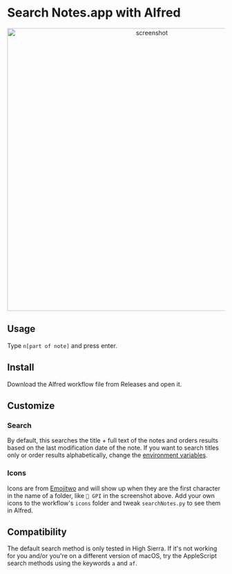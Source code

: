 # Search Notes.app with Alfred

<p align="center">
  <img src="https://user-images.githubusercontent.com/2719004/44121158-3b7447e6-a01f-11e8-85ef-edd781f2219f.png" width="654" title="screenshot">
</p>

## Usage

Type `n[part of note]` and press enter.

## Install

Download the Alfred workflow file from Releases and open it.

## Customize

### Search 

By default, this searches the title + full text of the notes and orders results based on the last modification date of the note. If you want to search titles only or order results alphabetically, change the [environment variables](https://www.alfredapp.com/help/workflows/advanced/variables/#environment).

### Icons

Icons are from [Emojitwo](https://emojitwo.github.io/) and will show up when they are the first character in the name of a folder, like `📘 GPI` in the screenshot above. Add your own icons to the workflow's `icons` folder and tweak `searchNotes.py` to see them in Alfred.

## Compatibility

The default search method is only tested in High Sierra. If it's not working for you and/or you're on a different version of macOS, try the AppleScript search methods using the keywords `a` and `af`.

